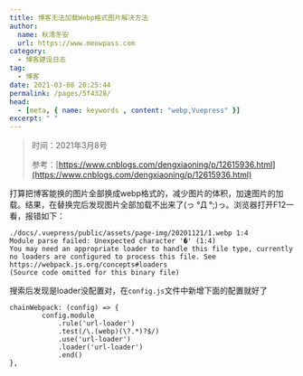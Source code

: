 ```yaml
---
title: 博客无法加载Webp格式图片解决方法
author:
  name: 秋澪冬安
  url: https://www.meowpass.com
category: 
  - 博客建设日志
tag: 
  - 博客
date: 2021-03-08 20:25:44
permalink: /pages/5f4328/
head:
  - [meta, { name: keywords , content: "webp,Vuepress" }]
excerpt: " "
---
```


> 时间：2021年3月8号
>
> 参考：[https://www.cnblogs.com/dengxiaoning/p/12615936.html](https://www.cnblogs.com/dengxiaoning/p/12615936.html)

打算把博客能换的图片全部换成webp格式的，减少图片的体积，加速图片的加载。结果，在替换完后发现图片全部加载不出来了(っ °Д °;)っ。浏览器打开F12一看，报错如下：

```
./docs/.vuepress/public/assets/page-img/20201121/1.webp 1:4
Module parse failed: Unexpected character '�' (1:4)
You may need an appropriate loader to handle this file type, currently no loaders are configured to process this file. See https://webpack.js.org/concepts#loaders
(Source code omitted for this binary file)
```

搜索后发现是loader没配置对，在`config.js`文件中新增下面的配置就好了

```
chainWebpack: (config) => {
        config.module
            .rule('url-loader')
            .test(/\.(webp)(\?.*)?$/)
            .use('url-loader')
            .loader('url-loader')
            .end()
},
```